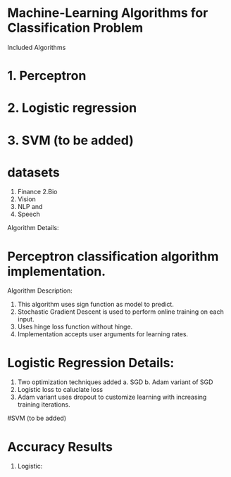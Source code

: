 # Machine-Learning Algorithms for Classification Problem

Included Algorithms
# 1. Perceptron
# 2. Logistic regression
# 3. SVM (to be added)

# datasets 
1. Finance 
2.Bio
3. Vision
4. NLP and 
5. Speech

Algorithm Details:
# Perceptron classification algorithm implementation.
Algorithm Description:
1. This algorithm uses sign function as model to predict.
2. Stochastic Gradient Descent is used to perform online training on each input.
3. Uses hinge loss function without hinge.
4. Implementation accepts user arguments for learning rates.

# Logistic Regression Details: 
1. Two optimization techniques added
  a. SGD 
  b. Adam variant of SGD
2. Logistic loss to caluclate loss
3. Adam variant uses dropout to customize learning with increasing training iterations.

#SVM (to be added)

# Accuracy Results
1. Logistic:

